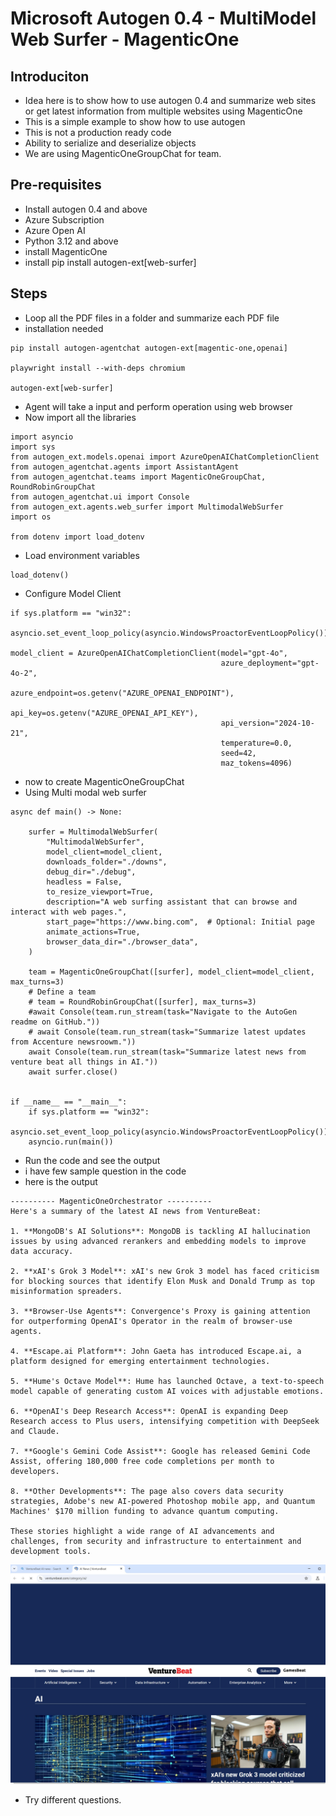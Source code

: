 # Microsoft Autogen 0.4 - MultiModel Web Surfer - MagenticOne

## Introduciton

- Idea here is to show how to use autogen 0.4 and summarize web sites or get latest information from multiple websites using MagenticOne
- This is a simple example to show how to use autogen
- This is not a production ready code
- Ability to serialize and deserialize objects
- We are using MagenticOneGroupChat for team.

## Pre-requisites

- Install autogen 0.4 and above
- Azure Subscription
- Azure Open AI
- Python 3.12 and above
- install MagenticOne
- install pip install autogen-ext[web-surfer]

## Steps

- Loop all the PDF files in a folder and summarize each PDF file
- installation needed

```
pip install autogen-agentchat autogen-ext[magentic-one,openai]

playwright install --with-deps chromium

autogen-ext[web-surfer]
```

- Agent will take a input and perform operation using web browser
- Now import all the libraries

```
import asyncio
import sys
from autogen_ext.models.openai import AzureOpenAIChatCompletionClient
from autogen_agentchat.agents import AssistantAgent
from autogen_agentchat.teams import MagenticOneGroupChat, RoundRobinGroupChat
from autogen_agentchat.ui import Console
from autogen_ext.agents.web_surfer import MultimodalWebSurfer
import os

from dotenv import load_dotenv
```

- Load environment variables

```
load_dotenv()
```

- Configure Model Client

```
if sys.platform == "win32":
    asyncio.set_event_loop_policy(asyncio.WindowsProactorEventLoopPolicy())

model_client = AzureOpenAIChatCompletionClient(model="gpt-4o",
                                               azure_deployment="gpt-4o-2", 
                                               azure_endpoint=os.getenv("AZURE_OPENAI_ENDPOINT"), 
                                               api_key=os.getenv("AZURE_OPENAI_API_KEY"), 
                                               api_version="2024-10-21",
                                               temperature=0.0,
                                               seed=42,
                                               maz_tokens=4096)
```

- now to create MagenticOneGroupChat
- Using Multi modal web surfer

```
async def main() -> None:

    surfer = MultimodalWebSurfer(
        "MultimodalWebSurfer",
        model_client=model_client,
        downloads_folder="./downs",
        debug_dir="./debug",
        headless = False,
        to_resize_viewport=True,
        description="A web surfing assistant that can browse and interact with web pages.",
        start_page="https://www.bing.com",  # Optional: Initial page
        animate_actions=True,
        browser_data_dir="./browser_data",
    )
    
    team = MagenticOneGroupChat([surfer], model_client=model_client, max_turns=3)
    # Define a team
    # team = RoundRobinGroupChat([surfer], max_turns=3)
    #await Console(team.run_stream(task="Navigate to the AutoGen readme on GitHub."))
    # await Console(team.run_stream(task="Summarize latest updates from Accenture newsroowm."))
    await Console(team.run_stream(task="Summarize latest news from venture beat all things in AI."))
    await surfer.close()


if __name__ == "__main__":
    if sys.platform == "win32":
        asyncio.set_event_loop_policy(asyncio.WindowsProactorEventLoopPolicy())
    asyncio.run(main())
```

- Run the code and see the output
- i have few sample question in the code
- here is the output

```
---------- MagenticOneOrchestrator ----------
Here's a summary of the latest AI news from VentureBeat:

1. **MongoDB's AI Solutions**: MongoDB is tackling AI hallucination issues by using advanced rerankers and embedding models to improve data accuracy.  

2. **xAI's Grok 3 Model**: xAI's new Grok 3 model has faced criticism for blocking sources that identify Elon Musk and Donald Trump as top misinformation spreaders.

3. **Browser-Use Agents**: Convergence's Proxy is gaining attention for outperforming OpenAI's Operator in the realm of browser-use agents.

4. **Escape.ai Platform**: John Gaeta has introduced Escape.ai, a platform designed for emerging entertainment technologies.

5. **Hume's Octave Model**: Hume has launched Octave, a text-to-speech model capable of generating custom AI voices with adjustable emotions.

6. **OpenAI's Deep Research Access**: OpenAI is expanding Deep Research access to Plus users, intensifying competition with DeepSeek and Claude.       

7. **Google's Gemini Code Assist**: Google has released Gemini Code Assist, offering 180,000 free code completions per month to developers.

8. **Other Developments**: The page also covers data security strategies, Adobe's new AI-powered Photoshop mobile app, and Quantum Machines' $170 million funding to advance quantum computing.

These stories highlight a wide range of AI advancements and challenges, from security and infrastructure to entertainment and development tools. 
```

![info](https://github.com/balakreshnan/Samples2025/blob/main/autogen/images/multimodalwebsurfer-1.jpg 'RagChat')

- Try different questions.
